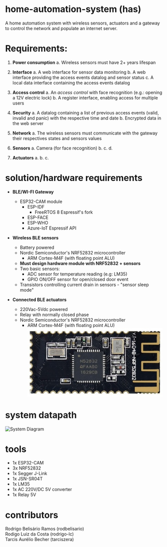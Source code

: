 # home-automation-system (has)
A home automation system with wireless sensors, actuators and a gateway to control the network and populate an internet server.

# Requirements:
1. **Power consumption**
    a. Wireless sensors must have 2+ years lifespan
    
2. **Interface**
    a. A web interface for sensor data monitoring
    b. A web interface providing the access events datalog and sensor status
    c. A local data interface containing the access events datalog
    
3. **Access control**
    a. An *access control* with face recognition (e.g.: opening a 12V electric lock)
    b. A register interface, enabling access for multiple users

4. **Security**
    a. A datalog containing a list of previous access events (valid, invalid and panic) with the respective time and date
    b. Encrypted data in the web server
    
5. **Network**
    a. The wireless sensors must communicate with the gateway their respectives states and sensors values
    
6. **Sensors**
    a. Camera (for face recognition)
    b.
    c.
    d.  
    
7. **Actuators**
    a.
    b.
    c.
    
# solution/hardware requirements
* **BLE/WI-FI Gateway**
  - ESP32-CAM module
    - ESP-IDF
      - FreeRTOS 8 Espressif's fork
    - ESP-FACE
    - ESP-WHO
    - Azure-IoT Espressif API
    
* **Wireless BLE sensors**
  - Battery powered
  - Nordic Semiconductor's NRF52832 microcontroller
    - ARM Cortex-M4F (with floating point ALU)
  - **Must design hardware module with NRF52832 + sensors**
  - Two basic sensors:
    - ADC sensor for temperature reading (e.g: LM35)
    - GPIO ON/OFF sensor for open/closed door event
  - Transistors controlling current drain in sensors - "sensor sleep mode"
* **Connected BLE actuators**
  - 220Vac-5Vdc powered
  - Relay with normally closed phase
  - Nordic Semiconductor's NRF52832 microcontroller
    - ARM Cortex-M4F (with floating point ALU)
    ![NRF52832 module](docs/img/nrf52832_module.jpg)

# system datapath
  ![System Diagram](https://i.imgur.com/wHgt4r0.png)
  
# tools
  - 1x ESP32-CAM
  - 3x NRF52832
  - 1x Segger J-Link
  - 1x JSN-SR04T
  - 1x LM35
  - 1x AC 220V/DC 5V converter
  - 1x Relay 5V
 
# contributors
Rodrigo Belisário Ramos (rodbelisario)<br/>Rodigo Luiz da Costa (rodrigo-lc)<br/>Tarcis Aurélio Becher (tarciszera)

